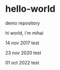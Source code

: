 # hello-world
demo repository

hi world, i'm mihai

14 nov 2017 test

23 nov 2020 test

01 oct 2022 test

